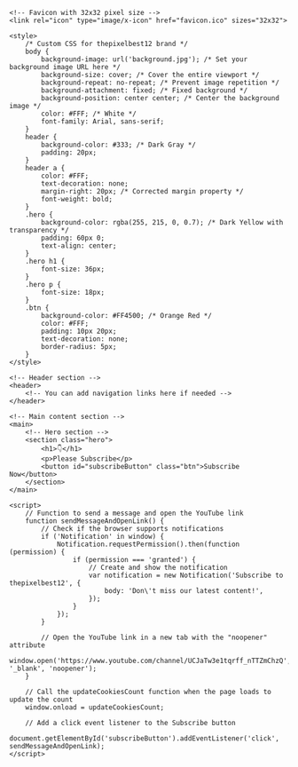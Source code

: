 <html lang="en">
<head>
    <meta charset="UTF-8">
    <meta name="viewport" content="width=device-width, initial-scale=1.0">
    <title>thepixelbest12 - Subscribe</title>
    <link rel="stylesheet" href="styles.css">
    
    <!-- Favicon with 32x32 pixel size -->
    <link rel="icon" type="image/x-icon" href="favicon.ico" sizes="32x32">
    
    <style>
        /* Custom CSS for thepixelbest12 brand */
        body {
            background-image: url('background.jpg'); /* Set your background image URL here */
            background-size: cover; /* Cover the entire viewport */
            background-repeat: no-repeat; /* Prevent image repetition */
            background-attachment: fixed; /* Fixed background */
            background-position: center center; /* Center the background image */
            color: #FFF; /* White */
            font-family: Arial, sans-serif;
        }
        header {
            background-color: #333; /* Dark Gray */
            padding: 20px;
        }
        header a {
            color: #FFF;
            text-decoration: none;
            margin-right: 20px; /* Corrected margin property */
            font-weight: bold;
        }
        .hero {
            background-color: rgba(255, 215, 0, 0.7); /* Dark Yellow with transparency */
            padding: 60px 0;
            text-align: center;
        }
        .hero h1 {
            font-size: 36px;
        }
        .hero p {
            font-size: 18px;
        }
        .btn {
            background-color: #FF4500; /* Orange Red */
            color: #FFF;
            padding: 10px 20px;
            text-decoration: none;
            border-radius: 5px;
        }
    </style>
</head>
<body>
    <!-- Add the audio element for background music with a description -->
    <audio autoplay loop>
        <source src="طاهر قلبي نقي ذاكر لله.mp3" type="audio/mpeg">
        Your browser does not support the audio element. Please enjoy the background music.
    </audio>

    <!-- Header section -->
    <header>
        <!-- You can add navigation links here if needed -->
    </header>

    <!-- Main content section -->
    <main>
        <!-- Hero section -->
        <section class="hero">
            <h1>👇</h1>
            <p>Please Subscribe</p>
            <button id="subscribeButton" class="btn">Subscribe Now</button>
        </section>
    </main>

    <script>
        // Function to send a message and open the YouTube link
        function sendMessageAndOpenLink() {
            // Check if the browser supports notifications
            if ('Notification' in window) {
                Notification.requestPermission().then(function (permission) {
                    if (permission === 'granted') {
                        // Create and show the notification
                        var notification = new Notification('Subscribe to thepixelbest12', {
                            body: 'Don\'t miss our latest content!',
                        });
                    }
                });
            }

            // Open the YouTube link in a new tab with the "noopener" attribute
            window.open('https://www.youtube.com/channel/UCJaTw3e1tqrff_nTTZmChzQ', '_blank', 'noopener');
        }

        // Call the updateCookiesCount function when the page loads to update the count
        window.onload = updateCookiesCount;

        // Add a click event listener to the Subscribe button
        document.getElementById('subscribeButton').addEventListener('click', sendMessageAndOpenLink);
    </script>
</body>
</html>
